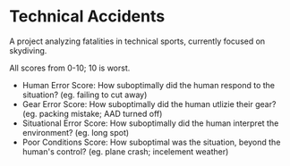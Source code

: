 # Technical Accidents
A project analyzing fatalities in technical sports, currently focused on skydiving.

All scores from 0-10; 10 is worst. 
* Human Error Score: How suboptimally did the human respond to the situation? (eg. failing to cut away)
* Gear Error Score: How suboptimally did the human utlizie their gear? (eg. packing mistake; AAD turned off) 
* Situational Error Score: How suboptimally did the human interpret the environment? (eg. long spot)
* Poor Conditions Score: How suboptimal was the situation, beyond the human's control? (eg. plane crash; incelement weather)
